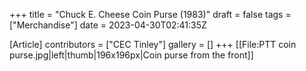 +++
title = "Chuck E. Cheese Coin Purse (1983)"
draft = false
tags = ["Merchandise"]
date = 2023-04-30T02:41:35Z

[Article]
contributors = ["CEC Tinley"]
gallery = []
+++
[[File:PTT coin purse.jpg|left|thumb|196x196px|Coin purse from the front]]